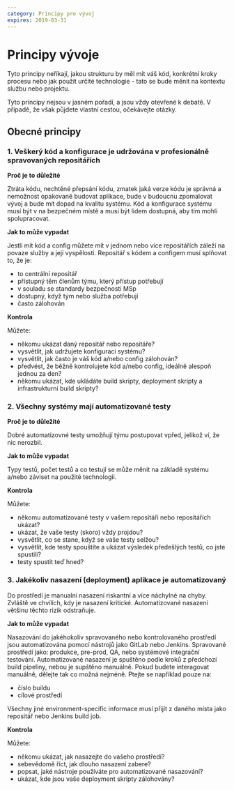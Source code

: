 ```yaml
---
category: Principy pro vývoj
expires: 2019-03-31
---
```


# Principy vývoje

Tyto principy neříkají, jakou strukturu by měl mít váš kód, konkrétní kroky procesu nebo jak použít určité technologie - tato se bude měnit na kontextu službu nebo projektu.

Tyto principy nejsou v jasném pořadí, a jsou vždy otevřené k debatě. V případě, že však půjdete vlastní cestou, očekávejte otázky.

## Obecné principy

### 1. Veškerý kód a konfigurace je udržována v profesionálně spravovaných repositářích

**Proč je to důležité**

Ztráta kódu, nechtěné přepsání kódu, zmatek jaká verze kódu je správná a nemožnost opakovaně budovat aplikace, bude v budoucnu zpomalovat vývoj a bude mít dopad na kvalitu systému. Kód a konfigurace systému musí být v na bezpečném místě a musí být lidem dostupná, aby tím mohli spolupracovat.

**Jak to může vypadat**

Jestli mít kód a config můžete mít v jednom nebo více repositářích záleží na povaze služby a její vyspělosti. Repositář s kódem a configem musí splňovat to, že je:

  - to centrální repositář
  - přístupný těm členům týmu, který přístup potřebují
  - v souladu se standardy bezpečnosti MSp
  - dostupný, když tým nebo služba potřebují
  - často zálohován

**Kontrola**

Můžete:

  -  někomu ukázat daný repositář nebo repositáře?
  -  vysvětlit, jak udržujete konfiguraci systému?
  -  vysvětlit, jak často je váš kód a/nebo config zálohován?
  -  předvést, že běžně kontrolujete kód a/nebo config, ideálně alespoň jednou za den?
  -  někomu ukázat, kde ukládáte build skripty, deployment skripty a infrastrukturní build skripty?

### 2. Všechny systémy mají automatizované testy

**Proč je to důležité**

Dobré automatizovné testy umožňují týmu postupovat vpřed, jelikož ví, že nic nerozbil.

**Jak to může vypadat**

Typy testů, počet testů a co testují se může měnit na základě systému a/nebo záviset na použité technologii.

**Kontrola**

Můžete:

  -  někomu automatizované testy v vašem repositáři nebo repositářích ukázat?
  -  ukázat, že vaše testy (skoro) vždy projdou?
  -  vysvětlit, co se stane, když se vaše testy selžou?
  -  vysvětlit, kde testy spouštíte a ukázat výsledek předešlých testů, co jste spustili?
  -  testy spustit teď hned?


### 3. Jakékoliv nasazení (deployment) aplikace je automatizovaný

Do prostředí je manualní nasazení riskantní a více náchylné na chyby. Zvláště ve chvílích, kdy je nasazení kritické. Automatizované nasazení většinu těchto rizik odstraňuje.

**Jak to může vypadat**

Nasazování do jakéhokoliv spravovaného nebo kontrolovaného prostředí jsou automatizována pomocí nástrojů jako GitLab nebo Jenkins. Spravované prostředí jako: produkce, pre-prod, QA, nebo systémové integrační testování. Automatizované nasazení je spuštěno podle kroků z předchozí build pipeliny, nebou je supštěno manuálně. Pokud budete interagovat manuálně, dělejte tak co možná nejméně. Ptejte se například pouze na: 

  -  číslo buildu
  -  cílové prostředí

Všechny jiné environment-specific informace musí přijít z daného místa jako repositář nebo Jenkins build job.

**Kontrola**


Můžete:

  -  někomu ukázat, jak nasazejte do vašeho prostředí?
  -  sebevědomě říct, jak dlouho nasazení zabere?
  -  popsat, jaké nástroje používáte pro automatizované nasazování?
  -  ukázat, kde jsou vaše deployment skripty zálohovány?
